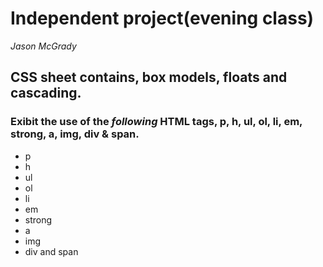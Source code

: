 
# Independent project(evening class)
_Jason McGrady_

## CSS sheet contains, box models, floats and cascading.
### Exibit the use of the *following* HTML tags, p, h, ul, ol, li, em, strong, a, img, div & span.
* p
* h
* ul
* ol
* li
* em
* strong
* a
* img
* div and span
